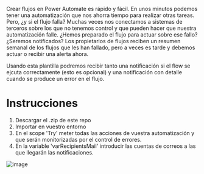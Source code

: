 Crear flujos en Power Automate es rápido y fácil. En unos minutos podemos tener una automatización que nos ahorra tiempo para realizar otras tareas. Pero, ¿y si el flujo falla?
Muchas veces nos conectamos a sistemas de terceros sobre los que no tenemos control y que pueden hacer que nuestra automatización falle. ¿Hemos preparado el flujo para actuar sobre ese fallo? ¿Seremos notificados? Los propietarios de flujos reciben un resumen semanal de los flujos que les han fallado, pero a veces es tarde y debemos actuar o recibir una alerta ahora.

Usando esta plantilla podremos recibir tanto una notificación si el flow se ejcuta correctamente (esto es opcional) y una notificación con detalle cuando se produce un error en el flujo.

# Instrucciones
1. Descargar el .zip de este repo
2. Importar en vuestro entorno
3. En el scope 'Try' meter todas las acciones de vuestra automatización y que serán monitorizadas por el control de errores.
4. En la variable 'varRecipientsMail' introducir las cuentas de correos a las que llegarán las notificaciones.

![image](https://github.com/albertocastro365/Power-Automate/assets/57954993/2c3e7b89-66e0-45bd-83a5-f046fa8d6922)
